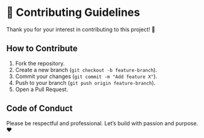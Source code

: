 # 🤝 Contributing Guidelines

Thank you for your interest in contributing to this project! 🚀

## How to Contribute
1. Fork the repository.
2. Create a new branch (`git checkout -b feature-branch`).
3. Commit your changes (`git commit -m "Add feature X"`).
4. Push to your branch (`git push origin feature-branch`).
5. Open a Pull Request.

## Code of Conduct
Please be respectful and professional. Let’s build with passion and purpose. ❤️
